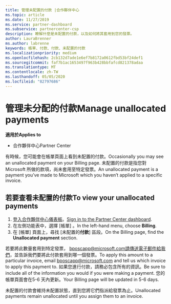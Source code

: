 ```yaml
---
title: 管理未配置的付款 |合作夥伴中心
ms.topic: article
ms.date: 11/27/2019
ms.service: partner-dashboard
ms.subservice: partnercenter-csp
description: 瞭解什麼是未配置的付款，以及如何將其套用到您的發票。
author: LauraBrenner
ms.author: labrenne
keywords: 帳單、付款、付款、未配置的付款
ms.localizationpriority: medium
ms.openlocfilehash: 2cb132d7ade1e6ef7b8172a0612fbd53bf24def1
ms.sourcegitcommit: faf7b1ac1653497f963b428bbfafcd821378adaa
ms.translationtype: MT
ms.contentlocale: zh-TW
ms.lasthandoff: 05/05/2020
ms.locfileid: "82797686"
---
```

# <a name="manage-unallocated-payments"></a><span data-ttu-id="66857-104">管理未分配的付款</span><span class="sxs-lookup"><span data-stu-id="66857-104">Manage unallocated payments</span></span>

<span data-ttu-id="66857-105">**適用於**</span><span class="sxs-lookup"><span data-stu-id="66857-105">**Applies to**</span></span>

- <span data-ttu-id="66857-106">合作夥伴中心</span><span class="sxs-lookup"><span data-stu-id="66857-106">Partner Center</span></span>

<span data-ttu-id="66857-107">有時候，您可能會在帳單頁面上看到未配置的付款。</span><span class="sxs-lookup"><span data-stu-id="66857-107">Occasionally you may see an unallocated payment on your Billing page.</span></span> <span data-ttu-id="66857-108">未配置的付款是指您對 Microsoft 所做的款項，尚未套用至特定發票。</span><span class="sxs-lookup"><span data-stu-id="66857-108">An unallocated payment is a payment you’ve made to Microsoft which you haven’t applied to a specific invoice.</span></span>

## <a name="to-view-your-unallocated-payments"></a><span data-ttu-id="66857-109">若要查看未配置的付款</span><span class="sxs-lookup"><span data-stu-id="66857-109">To view your unallocated payments</span></span>

1.  <span data-ttu-id="66857-110">[登入合作夥伴中心儀表板](https://partner.microsoft.com/en-us/dashboard/home)。</span><span class="sxs-lookup"><span data-stu-id="66857-110">[Sign in to the Partner Center dashboard](https://partner.microsoft.com/en-us/dashboard/home).</span></span>
2.  <span data-ttu-id="66857-111">在左側功能表中，選擇 [帳單]  。</span><span class="sxs-lookup"><span data-stu-id="66857-111">In the left-hand menu, choose **Billing**.</span></span>
3.  <span data-ttu-id="66857-112">在 [帳單] 頁面上，尋找 [未配置的**付款**] 區段。</span><span class="sxs-lookup"><span data-stu-id="66857-112">On the Billing page, find the **Unallocated payment** section.</span></span> 

<span data-ttu-id="66857-113">若要將此數量套用到特定發票， bposcapp@microsoft.com請傳送電子郵件給我們，並告訴我們要將此付款套用到哪一個發票。</span><span class="sxs-lookup"><span data-stu-id="66857-113">To apply this amount to a particular invoice, email bposcapp@microsoft.com and tell us which invoice to apply this payment to.</span></span> <span data-ttu-id="66857-114">如果您進行付款，請務必包含所有的資訊。</span><span class="sxs-lookup"><span data-stu-id="66857-114">Be sure to include all of the information you would if you were making a payment.</span></span> <span data-ttu-id="66857-115">您的帳單頁面會在5-6 天內更新。</span><span class="sxs-lookup"><span data-stu-id="66857-115">Your Billing page will be updated in 5-6 days.</span></span> 

<span data-ttu-id="66857-116">未配置的付款會維持未配置狀態，直到您將它們指派給發票為止。</span><span class="sxs-lookup"><span data-stu-id="66857-116">Unallocated payments remain unallocated until you assign them to an invoice.</span></span> 
